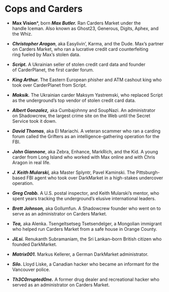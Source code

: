 # Cops and Carders

- **Max Vision***, born ***Max Butler.*** Ran Carders Market under the handle Iceman. Also known as Ghost23, Generous, Digits, Aphex, and the Whiz.

- ***Christopher Aragon***, aka Easylivin’, Karma, and the Dude. Max’s partner on Carders Market, who ran a lucrative credit card counterfeiting ring fueled by Max’s stolen data.

- ***Script.*** A Ukrainian seller of stolen credit card data and founder of CarderPlanet, the first carder forum. 

- ***King Arthur.*** The Eastern European phisher and ATM cashout king who took over CarderPlanet from Script. 

- ***Maksik.*** The Ukrainian carder Maksym Yastremski, who replaced Script as the underground’s top vendor of stolen credit card data. 

- ***Albert Gonzalez,*** aka Cumbajohnny and SoupNazi. An administrator on Shadowcrew, the largest crime site on the Web until the Secret Service took it down. 

- ***David Thomas***, aka El Mariachi. A veteran scammer who ran a carding forum called the Grifters as an intelligence-gathering operation for the FBI. 

- ***John Giannone***, aka Zebra, Enhance, MarkRich, and the Kid. A young carder from Long Island who worked with Max online and with Chris Aragon in real life. 

- ***J. Keith Mularski,*** aka Master Splyntr, Pavel Kaminski. The Pittsburgh-based FBI agent who took over DarkMarket in a high-stakes undercover operation. 

- ***Greg Crabb.*** A U.S. postal inspector, and Keith Mularski’s mentor, who spent years tracking the underground’s elusive international leaders. 

- ***Brett Johnson,*** aka Gollumfun. A Shadowcrew founder who went on to serve as an administrator on Carders Market. 

- ***Tea,*** aka Alenka. Tsengeltsetseg Tsetsendelger, a Mongolian immigrant who helped run Carders Market from a safe house in Orange County. 

- ***JiLsi.*** Renukanth Subramaniam, the Sri Lankan–born British citizen who founded DarkMarket. 

- ***Matrix001.*** Markus Kellerer, a German DarkMarket administrator. 

- ***Silo.*** Lloyd Liske, a Canadian hacker who became an informant for the Vancouver police. 

- ***Th3C0rrupted0ne.*** A former drug dealer and recreational hacker who served as an administrator on Carders Market.